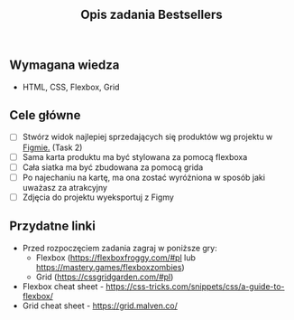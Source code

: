 <h2 align="center">Opis zadania Bestsellers </h2>

<br>

## Wymagana wiedza

- HTML, CSS, Flexbox, Grid

## Cele główne

- [ ] Stwórz widok najlepiej sprzedających się produktów wg projektu w [Figmie.](https://www.figma.com/file/aue8jexPLJka4kl7fhuplU/Kindergarden-0.1?node-id=30%3A35) (Task 2)
- [ ] Sama karta produktu ma być stylowana za pomocą flexboxa
- [ ] Cała siatka ma być zbudowana za pomocą grida
- [ ] Po najechaniu na kartę, ma ona zostać wyróżniona w sposób jaki uważasz za atrakcyjny
- [ ] Zdjęcia do projektu wyeksportuj z Figmy

## Przydatne linki

- Przed rozpoczęciem zadania zagraj w poniższe gry:
  - Flexbox (<https://flexboxfroggy.com/#pl> lub <https://mastery.games/flexboxzombies>)
  - Grid (<https://cssgridgarden.com/#pl>)
- Flexbox cheat sheet - <https://css-tricks.com/snippets/css/a-guide-to-flexbox/>
- Grid cheat sheet - <https://grid.malven.co/>
